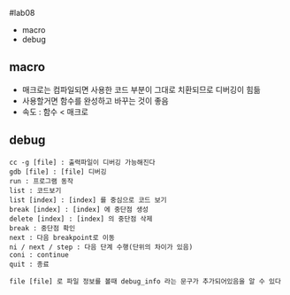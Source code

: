 #lab08
* macro
* debug

## macro
* 매크로는 컴파일되면 사용한 코드 부분이 그대로 치환되므로 디버깅이 힘듦
* 사용할거면 함수를 완성하고 바꾸는 것이 좋음
* 속도 : 함수 < 매크로

## debug
```
cc -g [file] : 출력파일이 디버깅 가능해진다
gdb [file] : [file] 디버깅
run : 프로그램 동작
list : 코드보기
list [index] : [index] 를 중심으로 코드 보기
break [index] : [index] 에 중단점 생성
delete [index] : [index] 의 중단점 삭제
break : 중단점 확인
next : 다음 breakpoint로 이동
ni / next / step : 다음 단계 수행(단위의 차이가 있음)
coni : continue
quit : 종료

file [file] 로 파일 정보를 볼때 debug_info 라는 문구가 추가되어있음을 알 수 있다
```
